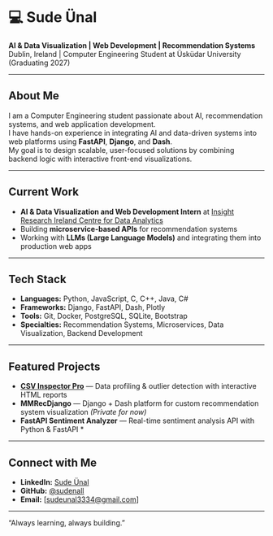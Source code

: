 # 💻 Sude Ünal

**AI & Data Visualization | Web Development | Recommendation Systems**  
 Dublin, Ireland | Computer Engineering Student at Üsküdar University (Graduating 2027)

---

##  About Me
I am a Computer Engineering student passionate about AI, recommendation systems, and web application development.  
I have hands-on experience in integrating AI and data-driven systems into web platforms using **FastAPI**, **Django**, and **Dash**.  
My goal is to design scalable, user-focused solutions by combining backend logic with interactive front-end visualizations.

---

##  Current Work
- **AI & Data Visualization and Web Development Intern** at [Insight Research Ireland Centre for Data Analytics](https://www.insight-centre.org/)
- Building **microservice-based APIs** for recommendation systems
- Working with **LLMs (Large Language Models)** and integrating them into production web apps

---

##  Tech Stack
- **Languages:** Python, JavaScript, C, C++, Java, C#
- **Frameworks:** Django, FastAPI, Dash, Plotly
- **Tools:** Git, Docker, PostgreSQL, SQLite, Bootstrap
- **Specialties:** Recommendation Systems, Microservices, Data Visualization, Backend Development

---

##  Featured Projects
- [**CSV Inspector Pro**](https://github.com/sudenall/csv-inspector-pro) — Data profiling & outlier detection with interactive HTML reports  
- **MMRecDjango** — Django + Dash platform for custom recommendation system visualization *(Private for now)*  
- **FastAPI Sentiment Analyzer** — Real-time sentiment analysis API with Python & FastAPI *

---

##  Connect with Me
- **LinkedIn:** [Sude Ünal](https://www.linkedin.com/in/sude-ünal-471455289/)
- **GitHub:** [@sudenall](https://github.com/sudenall)
- **Email:** [sudeunal3334@gmail.com]

---
 “Always learning, always building.”
 
